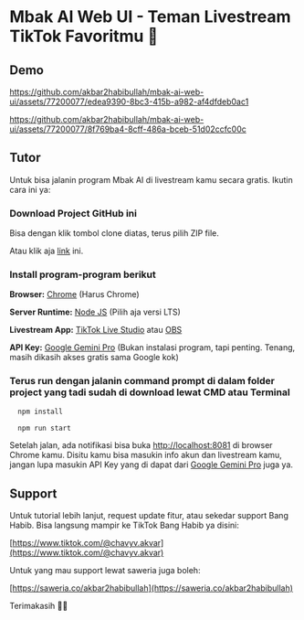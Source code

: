 # Mbak AI Web UI - Teman Livestream TikTok Favoritmu 🤗

## Demo

https://github.com/akbar2habibullah/mbak-ai-web-ui/assets/77200077/edea9390-8bc3-415b-a982-af4dfdeb0ac1

https://github.com/akbar2habibullah/mbak-ai-web-ui/assets/77200077/8f769ba4-8cff-486a-bceb-51d02ccfc00c

## Tutor

Untuk bisa jalanin program Mbak AI di livestream kamu secara gratis. Ikutin cara ini ya:

### Download Project GitHub ini

Bisa dengan klik tombol clone diatas, terus pilih ZIP file.

Atau klik aja [link](https://github.com/akbar2habibullah/mbak-ai-web-ui/archive/refs/heads/main.zip) ini.

### Install program-program berikut

**Browser:** [Chrome](https://www.google.com/chrome/) (Harus Chrome)

**Server Runtime:** [Node JS](https://nodejs.org/en) (Pilih aja versi LTS)

**Livestream App:** [TikTok Live Studio](https://www.tiktok.com/studio/download) atau [OBS](https://obsproject.com/)

**API Key:** [Google Gemini Pro](https://ai.google.dev/) (Bukan instalasi program, tapi penting. Tenang, masih dikasih akses gratis sama Google kok)

### Terus run dengan jalanin command prompt di dalam folder project yang tadi sudah di download lewat CMD atau Terminal

```bash
  npm install
```
```bash
  npm run start
```

Setelah jalan, ada notifikasi bisa buka [http://localhost:8081](http://localhost:8081) di browser Chrome kamu. Disitu kamu bisa masukin info akun dan livestream kamu, jangan lupa masukin API Key yang di dapat dari [Google Gemini Pro](https://ai.google.dev/) juga ya.

## Support

Untuk tutorial lebih lanjut, request update fitur, atau sekedar support Bang Habib. Bisa langsung mampir ke TikTok Bang Habib ya disini:

[https://www.tiktok.com/@chavyv.akvar](https://www.tiktok.com/@chavyv.akvar)

Untuk yang mau support lewat saweria juga boleh:

[https://saweria.co/akbar2habibullah](https://saweria.co/akbar2habibullah)

Terimakasih 🙏😇
